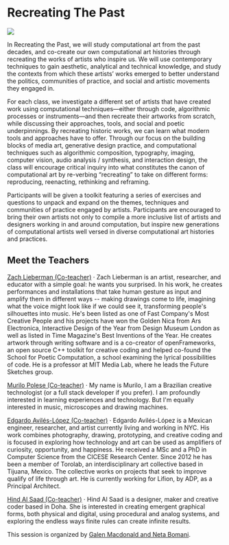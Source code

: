 # Recreating The Past

<p class="center"><img src="https://sfpc.io/fall-2021/rtp/image1.gif" class="small-image" /></p>

In Recreating the Past, we will study computational art from the past decades, and co-create our own computational art histories through recreating the works of artists who inspire us. We will use contemporary techniques to gain aesthetic, analytical and technical knowledge, and study the contexts from which these artists’ works emerged to better understand the politics, communities of practice, and social and artistic movements they engaged in.

For each class, we investigate a different set of artists that have created work using computational techniques—either through code, algorithmic processes or instruments—and then recreate their artworks from scratch, while discussing their approaches, tools, and social and poetic underpinnings. By recreating historic works, we can learn what modern tools and approaches have to offer. Through our focus on the building blocks of media art, generative design practice, and computational techniques such as algorithmic composition, typography, imaging, computer vision, audio analysis / synthesis, and interaction design, the class will encourage critical inquiry into what constitutes the canon of computational art by re-verbing “recreating” to take on different forms: reproducing, reenacting, rethinking and reframing.

Participants will be given a toolkit featuring a series of exercises and questions to unpack and expand on the themes, techniques and communities of practice engaged by artists. Participants are encouraged to bring their own artists not only to compile a more inclusive list of artists and designers working in and around computation, but inspire new generations of computational artists well versed in diverse computational art histories and practices.


## Meet the Teachers

[Zach Lieberman (Co-teacher)](https://www.instagram.com/zach.lieberman/) · Zach Lieberman is an artist, researcher, and educator with a simple goal: he wants you surprised. In his work, he creates performances and installations that take human gesture as input and amplify them in different ways -- making drawings come to life, imagining what the voice might look like if we could see it, transforming people's silhouettes into music. He's been listed as one of Fast Company's Most Creative People and his projects have won the Golden Nica from Ars Electronica, Interactive Design of the Year from Design Museum London as well as listed in Time Magazine's Best Inventions of the Year. He creates artwork through writing software and is a co-creator of openFrameworks, an open source C++ toolkit for creative coding and helped co-found the School for Poetic Computation, a school examining the lyrical possibilities of code. He is a professor at MIT Media Lab, where he leads the Future Sketches group.


[Murilo Polese (Co-teacher)](http://www.murilopolese.com) · My name is Murilo, I am a Brazilian creative technologist (or a full stack developer if you prefer). I am profoundly interested in learning experiences and technology. But I'm equally interested in music, microscopes and drawing machines.


[Edgardo Avilés-López (Co-teacher)](https://instagram.com/eavilesl) · Edgardo Avilés-López is a Mexican engineer, researcher, and artist currently living and working in NYC. His work combines photography, drawing, prototyping, and creative coding and is focused in exploring how technology and art can be used as amplifiers of curiosity, opportunity, and happiness. He received a MSc and a PhD in Computer Science from the CICESE Research Center. Since 2012 he has been a member of Torolab, an interdisciplinary art collective based in Tijuana, Mexico. The collective works on projects that seek to improve qualify of life through art. He is currently working for Lifion, by ADP, as a Principal Architect.


[Hind Al Saad (Co-teacher)](https://instagram.com/hindgalsaad) · Hind Al Saad is a designer, maker and creative coder based in Doha. She is interested in creating emergent graphical forms, both physical and digital, using procedural and analog systems, and exploring the endless ways finite rules can create infinite results.

This session is organized by [Galen Macdonald and Neta Bomani](https://sfpc.io/fall-2021/rtp/index.html).
